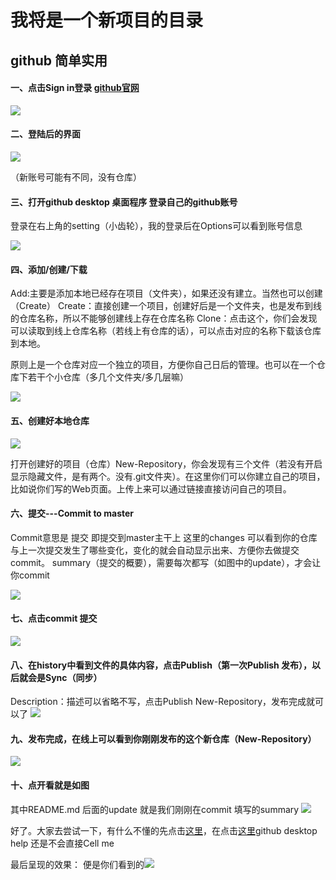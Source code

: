 ﻿# 我将是一个新项目的目录

## github 简单实用

#### 一、点击Sign in登录 [github官网](https://github.com)
 
![](http://7xpqdb.com1.z0.glb.clouddn.com/1.jpg)

#### 二、登陆后的界面

![](http://7xpqdb.com1.z0.glb.clouddn.com/2.jpg)

（新账号可能有不同，没有仓库）

#### 三、打开github desktop 桌面程序 登录自己的github账号

登录在右上角的setting（小齿轮），我的登录后在Options可以看到账号信息

![](http://7xpqdb.com1.z0.glb.clouddn.com/3.jpg)


#### 四、添加/创建/下载

Add:主要是添加本地已经存在项目（文件夹），如果还没有建立。当然也可以创建（Create）
Create：直接创建一个项目，创建好后是一个文件夹，也是发布到线的仓库名称，所以不能够创建线上存在仓库名称
Clone：点击这个，你们会发现 可以读取到线上仓库名称（若线上有仓库的话），可以点击对应的名称下载该仓库到本地。

原则上是一个仓库对应一个独立的项目，方便你自己日后的管理。也可以在一个仓库下若干个小仓库（多几个文件夹/多几层嘛）


![](http://7xpqdb.com1.z0.glb.clouddn.com/4.jpg)

#### 五、创建好本地仓库
![](http://7xpqdb.com1.z0.glb.clouddn.com/5.jpg)

打开创建好的项目（仓库）New-Repository，你会发现有三个文件（若没有开启显示隐藏文件，是有两个。没有.git文件夹）。在这里你们可以你建立自己的项目，比如说你们写的Web页面。上传上来可以通过链接直接访问自己的项目。


#### 六、提交---Commit to master 
Commit意思是 提交 即提交到master主干上
这里的changes 可以看到你的仓库与上一次提交发生了哪些变化，变化的就会自动显示出来、方便你去做提交commit。 summary（提交的概要），需要每次都写（如图中的update），才会让你commit

![](http://7xpqdb.com1.z0.glb.clouddn.com/6.jpg)

#### 七、点击commit 提交
![](http://7xpqdb.com1.z0.glb.clouddn.com/7.png)

#### 八、在history中看到文件的具体内容，点击Publish（第一次Publish 发布），以后就会是Sync（同步）

Description：描述可以省略不写，点击Publish New-Repository，发布完成就可以了
![](http://7xpqdb.com1.z0.glb.clouddn.com/8.jpg)

#### 九、发布完成，在线上可以看到你刚刚发布的这个新仓库（New-Repository）

![](http://7xpqdb.com1.z0.glb.clouddn.com/9.jpg)

#### 十、点开看就是如图
其中README.md  后面的update 就是我们刚刚在commit 填写的summary
![](http://7xpqdb.com1.z0.glb.clouddn.com/10.jpg)


好了。大家去尝试一下，有什么不懂的先点击[这里](https://baidu.com/)，在点击[这里](https://help.github.com/desktop/)github desktop help 还是不会直接Cell me



最后呈现的效果：
便是你们看到的![](http://7xpqdb.com1.z0.glb.clouddn.com/11.jpg)



